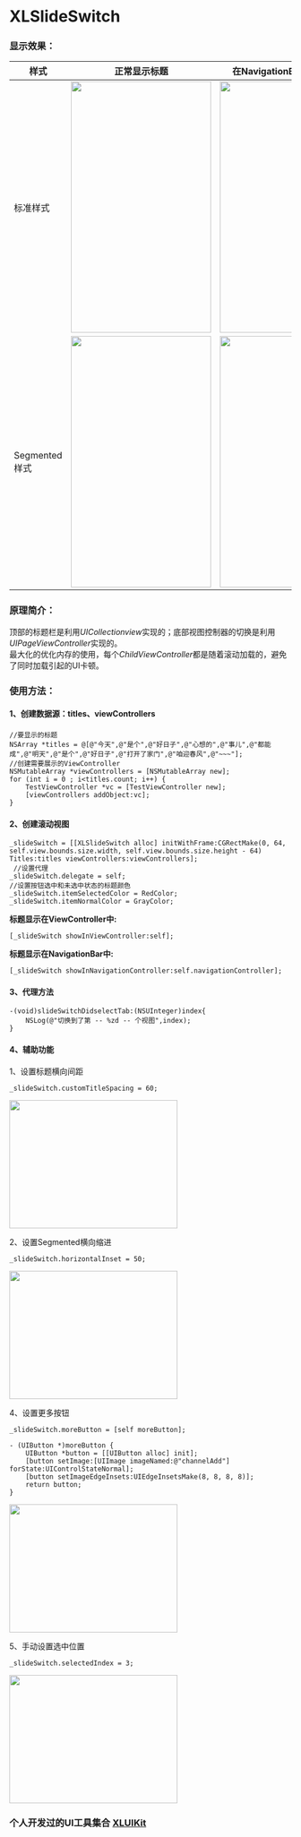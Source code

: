 # XLSlideSwitch

### 显示效果：

| 样式 | 正常显示标题 | 在NavigationBar上显示标题 |
| ---- | ---- | --- |
|标准样式| <img src="https://github.com/mengxianliang/XLSlideSwitch/blob/master/GIF/1-1.gif" width=250 height=449 /> | <img src="https://github.com/mengxianliang/XLSlideSwitch/blob/master/GIF/2-1.gif" width=250 height=449 /> |
|Segmented样式| <img src="https://github.com/mengxianliang/XLSlideSwitch/blob/master/GIF/1-2.gif" width=250 height=449 /> | <img src="https://github.com/mengxianliang/XLSlideSwitch/blob/master/GIF/2-2.gif" width=250 height=449 /> |


### 原理简介：

顶部的标题栏是利用*UICollectionview*实现的；底部视图控制器的切换是利用*UIPageViewController*实现的。
<br>
最大化的优化内存的使用，每个*ChildViewController*都是随着滚动加载的，避免了同时加载引起的UI卡顿。

### 使用方法：

#### 1、创建数据源：titles、viewControllers

```objc
//要显示的标题
NSArray *titles = @[@"今天",@"是个",@"好日子",@"心想的",@"事儿",@"都能成",@"明天",@"是个",@"好日子",@"打开了家门",@"咱迎春风",@"~~~"];
//创建需要展示的ViewController
NSMutableArray *viewControllers = [NSMutableArray new];
for (int i = 0 ; i<titles.count; i++) {
    TestViewController *vc = [TestViewController new];
    [viewControllers addObject:vc];
}
```

#### 2、创建滚动视图

```objc
_slideSwitch = [[XLSlideSwitch alloc] initWithFrame:CGRectMake(0, 64, self.view.bounds.size.width, self.view.bounds.size.height - 64) Titles:titles viewControllers:viewControllers];
 //设置代理
_slideSwitch.delegate = self;
//设置按钮选中和未选中状态的标题颜色
_slideSwitch.itemSelectedColor = RedColor;
_slideSwitch.itemNormalColor = GrayColor;
```
**标题显示在ViewController中:**
```objc
[_slideSwitch showInViewController:self];
```
**标题显示在NavigationBar中:**
```objc
[_slideSwitch showInNavigationController:self.navigationController];
```

#### 3、代理方法

```objc
-(void)slideSwitchDidselectTab:(NSUInteger)index{
    NSLog(@"切换到了第 -- %zd -- 个视图",index);
}
```

#### 4、辅助功能
1、设置标题横向间距
```objc
_slideSwitch.customTitleSpacing = 60;
```
<img src="https://github.com/mengxianliang/XLSlideSwitch/blob/master/GIF/3.png" width=300 height=229 />

2、设置Segmented横向缩进
```objc
_slideSwitch.horizontalInset = 50;
```
<img src="https://github.com/mengxianliang/XLSlideSwitch/blob/master/GIF/4.png" width=300 height=229 />

4、设置更多按钮
```objc
_slideSwitch.moreButton = [self moreButton];
```
```objc
- (UIButton *)moreButton {
    UIButton *button = [[UIButton alloc] init];
    [button setImage:[UIImage imageNamed:@"channelAdd"] forState:UIControlStateNormal];
    [button setImageEdgeInsets:UIEdgeInsetsMake(8, 8, 8, 8)];
    return button;
}
```
<img src="https://github.com/mengxianliang/XLSlideSwitch/blob/master/GIF/5.png" width=300 height=229 />

5、手动设置选中位置
```objc
_slideSwitch.selectedIndex = 3;
```
<img src="https://github.com/mengxianliang/XLSlideSwitch/blob/master/GIF/6.gif" width=300 height=229 />


### 个人开发过的UI工具集合 [XLUIKit](https://github.com/mengxianliang/XLUIKit)
